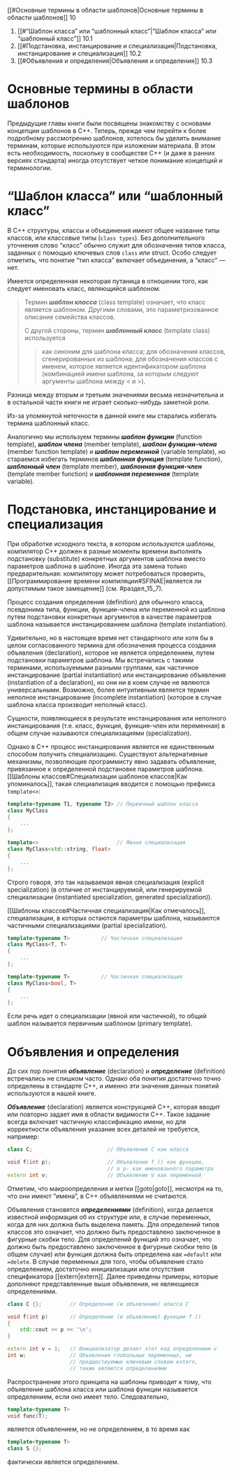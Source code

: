 
[[#Основные термины в области шаблонов|Основные термины в области шаблонов]] 10
1. [[#“Шаблон класса” или “шаблонный класс”|“Шаблон класса” или “шаблонный класс”]] 10.1
2. [[#Подстановка, инстанцирование и специализация|Подстановка, инстанцирование и специализация]] 10.2
3. [[#Объявления и определения|Объявления и определения]] 10.3


# Основные термины в области шаблонов

Предыдущие главы книги были посвящены знакомству с основами концепции шаблонов в C++. Теперь, прежде чем перейти к более подробному рассмотрению шаблонов, хотелось бы уделить внимание терминам, которые используются при изложении материала. В этом есть необходимость, поскольку в сообществе C++ (и даже в ранних версиях стандарта) иногда отсутствует четкое понимание концепций и терминологии.

# “Шаблон класса” или “шаблонный класс”

В C++ структуры, классы и объединения имеют общее название типы классов, или классовые типы (`class types`). Без дополнительного уточнения слово “класс” обычно служит для обозначения типов класса, заданных с помощью ключевых слов `class` или struct. Особо следует отметить, что понятие “тип класса” включает объединения, а “класс” — нет.

Имеется определенная некоторая путаница в отношении того, как следует именовать класс, являющийся шаблоном.
>
> Термин ***шаблон класса*** (class template) означает, что класс является шаблоном. Другими словами, это параметризованное описание семейства классов.
> 
> С другой стороны, термин ***шаблонный класс*** (template class) используется
> 	> как синоним для шаблона класса;
> 	> для обозначения классов, сгенерированных из шаблона;
> 	> для обозначения классов с именем, которое является идентификатором шаблона (комбинацией имени шаблона, за которым следуют аргументы шаблона между < и >).

Разница между вторым и третьим значениями весьма незначительна и в остальной части книги не играет сколько-нибудь заметной роли.

Из-за упомянутой неточности в данной книге мы старались избегать термина шаблонный класс.

Аналогично мы используем термины ***шаблон функции*** (function template), ***шаблон члена*** (member template), ***шаблон функции-члена*** (member function template) и ***шаблон переменной*** (variable template), но стараемся избегать терминов ***шаблонная функция*** (template function), ***шаблонный член*** (template member), ***шаблонная функция-член*** (template member function) и ***шаблонная переменная*** (template variable).

# Подстановка, инстанцирование и специализация

При обработке исходного текста, в котором используются шаблоны, компилятор C++ должен в разные моменты времени выполнять подстановку (substitute) конкретных аргументов шаблона вместо параметров шаблона в шаблоне. Иногда эта замена только предварительная: компилятору может потребоваться проверить, [[Программирование времени компиляции#SFINAE|является ли допустимым такое замещение]] (см. #раздел_15_7).

Процесс создания определения (definition) для обычного класса, псевдонима типа, функции, функции-члена или переменной из шаблона путем подстановки конкретных аргументов в качестве параметров шаблона называется инстанцированием шаблона (template instantiation).

Удивительно, но в настоящее время нет стандартного или хотя бы в целом согласованного термина для обозначения процесса создания объявления (declaration), которое не является определением, путем подстановки параметров шаблона. Мы встречались с такими терминами, используемыми разными группами, как частичное инстанцирование (partial instantiation) или инстанцирование объявления (instantiation of a declaration), но они ни в коем случае не являются универсальными. Возможно, более интуитивным является термин неполное инстанцирование (incomplete instantiation) (которое в случае шаблона класса производит неполный класс).

Сущности, появляющиеся в результате инстанцирования или неполного инстанцирования (т.е. класс, функция, функция-член или переменная) в общем случае называются специализациями (specialization).

Однако в C++ процесс инстанцирования является не единственным способом получить специализацию. Существуют альтернативные механизмы, позволяющие программисту явно задавать объявление, привязанное к определенной подстановке параметров шаблона. [[Шаблоны классов#Специализации шаблонов классов|Как упоминалось]], такая специализация вводится с помощью префикса `template<>`:
```c++
template<typename T1, typename T2> // Первичный шаблон класса
class MyClass
{
	...
};

template<>                         // Явная специализация
class MyClass<std::string, float>
{
	...
};
```

Строго говоря, это так называемая явная специализация (explicit specialization) (в отличие от инстанцируемой, или генерируемой специализации (instantiated specialization, generated specialization)).

[[Шаблоны классов#Частичная специализация|Как отмечалось]], специализации, в которых остаются параметры шаблона, называются частичными специализациями (partial specialization).
```c++
template<typename Т>          // Частичная специализация
class MyClass<T, Т>
{
	...
};

template<typename Т>          // Частичная специализация
class MyClass<bool, Т>
{
	...
};
```

Если речь идет о специализации (явной или частичной), то общий шаблон называется первичным шаблоном (primary template).

# Объявления и определения

До сих пор понятия ***объявление*** (declaration) и ***определение*** (definition) встречались не слишком часто. Однако оба понятия достаточно точно определены в стандарте C++, и именно эти значения данных понятий используются в нашей книге.

***Объявление*** (declaration) является конструкцией C++, которая вводит или повторно задает имя в области видимости C++. Такое задание всегда включает частичную классификацию имени, но для корректности объявления указание всех деталей не требуется, например:
```c++
class С;                        // Объявление С как класса

void f(int р);                  // Объявление f () как функции,
								// а р- как именованного параметра
extern int v;                   // Объявление V как переменной
```

Отметим, что макроопределения и метки [[goto|goto]], несмотря на то, что они имеют “имена”, в C++ объявлениями не считаются.

Объявления становятся ***определениями*** (definition), когда делается известной информация об их структуре или, в случае переменных, когда для них должна быть выделена память. Для определений типов классов это означает, что должно быть предоставлено заключенное в фигурные скобки тело. Для определений функций это означает, что должно быть предоставлено заключенное в фигурные скобки тело (в общем случае) или функция должна быть определена как `=default` или `=delete`. В случае переменных для того, чтобы объявление стало определением, достаточно инициализации или отсутствия спецификатора [[extern|extern]]. Далее приведены примеры, которые дополняют представленные выше объявления, не являющиеся определениями.
```c++
class С {};         // Определение (и объявление) класса С

void f(int р)       // Определение (и объявление) функции f ()
{
	std::cout << р << '\n';
}

extern int v = 1;   // Инициализатор делает этот код определением v
int w;              // Объявления глобальных переменных, не
					// предшествуемые ключевым словом extern,
					// также являются определениями
```

Распространение этого принципа на шаблоны приводит к тому, что объявление шаблона класса или шаблона функции называется определением, если оно имеет тело. Следовательно,
```c++
template<typename Т>
void func(T);
```

является объявлением, но не определением, в то время как
```c++
template<typename Т>
class S {};
```

фактически является определением.



















